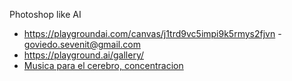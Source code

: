 Photoshop like AI
* https://playgroundai.com/canvas/j1trd9vc5impi9k5rmys2fjvn - goviedo.sevenit@gmail.com
* https://playground.ai/gallery/
* [Musica para el cerebro, concentracion](https://www.brain.fm/)
